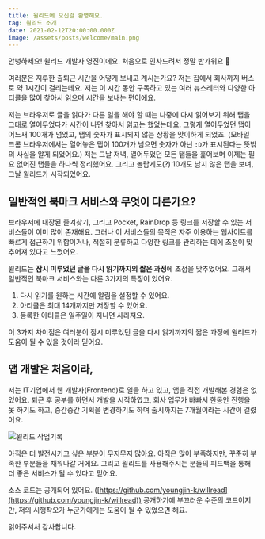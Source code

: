 ```yaml
---
title: 윌리드에 오신걸 환영해요.
tag: 윌리드 소개
date: 2021-02-12T20:00:00.000Z
image: /assets/posts/welcome/main.png
---
```


안녕하세요! 윌리드 개발자 영진이에요. 처음으로 인사드려서 정말 반가워요 👋

여러분은 지루한 출퇴근 시간을 어떻게 보내고 계시는가요? 저는 집에서 회사까지 버스로 약 1시간이 걸리는데요. 저는 이 시간 동안 구독하고 있는 여러 뉴스레터와 다양한 아티클을 많이 찾아서 읽으며 시간을 보내는 편이에요.

저는 브라우저로 글을 읽다가 다른 일을 해야 할 때는 나중에 다시 읽어보기 위해 탭을 그대로 열어두었다가 시간이 나면 찾아서 읽고는 했었는데요. 그렇게 열어두었던 탭이 어느새 100개가 넘었고, 탭의 숫자가 표시되지 않는 상황을 맞이하게 되었죠. (모바일 크롬 브라우저에서는 열어놓은 탭이 100개가 넘으면 숫자가 아닌 `:D`가 표시된다는 뜻밖의 사실을 알게 되었어요.) 저는 그날 저녁, 열어두었던 모든 탭들을 훑어보며 이제는 필요 없어진 탭들을 하나씩 정리했어요. 그리고 놀랍게도(?) 10개도 남지 않은 탭을 보며, 그날 윌리드가 시작되었어요.

## 일반적인 북마크 서비스와 무엇이 다른가요?

브라우저에 내장된 즐겨찾기, 그리고 Pocket, RainDrop 등 링크를 저장할 수 있는 서비스들이 이미 많이 존재해요. 그러나 이 서비스들의 목적은 자주 이용하는 웹사이트를 빠르게 접근하기 위함이거나, 적절히 분류하고 다양한 링크를 관리하는 데에 초점이 맞추어져 있다고 느꼈어요.

윌리드는 **잠시 미루었던 글을 다시 읽기까지의 짧은 과정**에 초점을 맞추었어요. 그래서 일반적인 북마크 서비스와는 다른 3가지의 특징이 있어요.

1. 다시 읽기를 원하는 시간에 알림을 설정할 수 있어요.
2. 아티클은 최대 14개까지만 저장할 수 있어요.
3. 등록한 아티클은 일주일이 지나면 사라져요.

이 3가지 차이점은 여러분이 잠시 미루었던 글을 다시 읽기까지의 짧은 과정에 윌리드가 도움이 될 수 있을 것이라 믿어요.

## 앱 개발은 처음이라,

저는 IT기업에서 웹 개발자(Frontend)로 일을 하고 있고, 앱을 직접 개발해본 경험은 없었어요. 퇴근 후 공부를 하면서 개발을 시작하였고, 회사 업무가 바빠서 한동안 진행을 못 하기도 하고, 중간중간 기획을 변경하기도 하며 출시까지는 7개월이라는 시간이 걸렸어요.

![윌리드 작업기록](/assets/posts/welcome/commits.png)

아직은 더 발전시키고 싶은 부분이 무지무지 많아요. 아직은 많이 부족하지만, 꾸준히 부족한 부분들을 채워나갈 거에요. 그리고 윌리드를 사용해주시는 분들의 피드백을 통해 더 좋은 서비스가 될 수 있다고 믿어요.

소스 코드는 공개되어 있어요. ([https://github.com/youngjin-k/willread](https://github.com/youngjin-k/willread))
공개하기에 부끄러운 수준의 코드이지만, 저의 시행착오가 누군가에게는 도움이 될 수 있었으면 해요.

읽어주셔서 감사합니다.
